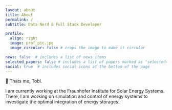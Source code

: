 ```yaml
---
layout: about
title: About
permalink: /
subtitle: Data Nerd & Full Stack Developer

profile:
  align: right
  image: prof_pic.jpg
  image_circular: false # crops the image to make it circular

news: false  # includes a list of news items
selected_papers: false # includes a list of papers marked as "selected={true}"
social: true  # includes social icons at the bottom of the page
---
```


👋 Thats me, Tobi.

I am currently working at the Fraunhofer Institute for Solar Energy Systems. There, I am working on simulation and control of energy systems to investigate the optimal integration of energy storages.
